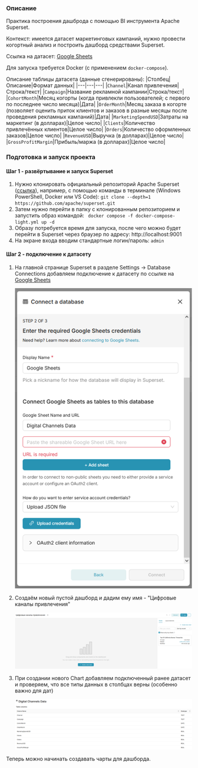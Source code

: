 ### Описание
Практика построения дашброда с помощью BI инструмента Apache Superset.

Контекст: имеется датасет маркетинговых кампаний, нужно провести когортный анализ и построить дашборд средствами Superset.

Ссылка на датасет: [Google Sheets](https://docs.google.com/spreadsheets/d/1R-mhJ6jxYXO4tbfXM7uATGVX2xFoAiRFHoLRrz7Kr48/edit?usp=sharing)

Для запуска требуется Docker (с применением `docker-compose`).

Описание таблицы датасета (данные сгенерированы):
|Столбец|Описание|Формат данных|
|---|---|---|
|`Channel`|Канал привлечения|Строка/текст|
|`Campaign`|Название рекламной кампании|Строка/текст|
|`CohortMonth`|Месяц когорты (когда привлекли пользователей; с первого по последнее число месяца)|Дата|
|`OrderMonth`|Месяц заказа в когорте (позволяет оценить приток клиентов и заказов в разные месяцы после проведения рекламных кампаний)|Дата|
|`MarketingSpendUSD`|Затраты на маркетинг (в долларах)|Целое число|
|`Clients`|Количество привлечённых клиентов|Целое число|
|`Orders`|Количество оформленных заказов|Целое число|
|`RevenueUSD`|Выручка (в долларах)|Целое число|
|`GrossProfitMargin`|Прибыль/маржа (в долларах)|Целое число|

### Подготовка и запуск проекта

#### Шаг 1 - развёртывание и запуск Superset
1) Нужно клонировать официальный репозиторий Apache Superset ([ссылка](https://github.com/apache/superset)), например, с помощью команды в терминале (Windows PowerShell, Docker или VS Code):
   ` git clone --depth=1  https://github.com/apache/superset.git `
2) Затем нужно перейти в папку с клонированным репозиторием и запустить образ командой: 
   ` docker compose -f docker-compose-light.yml up -d`
3) Образу потребуется время для запуска, после чего можно будет перейти в Superset через браузер по адресу: http://localhost:9001
4) На экране входа вводим стандартные логин/пароль: `admin`

#### Шаг 2 - подключение к датасету
1) На главной странице Superset в разделе Settings -> Database Connections добавляем подключение к датасету по ссылке на [Google Sheets](https://docs.google.com/spreadsheets/d/1R-mhJ6jxYXO4tbfXM7uATGVX2xFoAiRFHoLRrz7Kr48/edit?usp=sharing)

    ![Подключение Google Sheets](./img/01_google_sheets_connection.png)

2) Создаём новый пустой дашборд и дадим ему имя - "Цифровые каналы привлечения"

    ![Создание дашборда](./img/02_dashboard_creating.png)

3) При создании нового Chart добавляем подключенный ранее датасет и проверяем, что все типы данных в столбцах верны (особенно важно для дат)

    ![Добавление датасета](./img/03_dataset.png)

Теперь можно начинать создавать чарты для дашборда.
